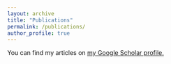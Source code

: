 ```yaml
---
layout: archive
title: "Publications"
permalink: /publications/
author_profile: true
---
```



You can find my articles on <u><a href="https://scholar.google.com/citations?user=adcfbiIAAAAJ&hl=en">my Google Scholar profile</a>.</u>

